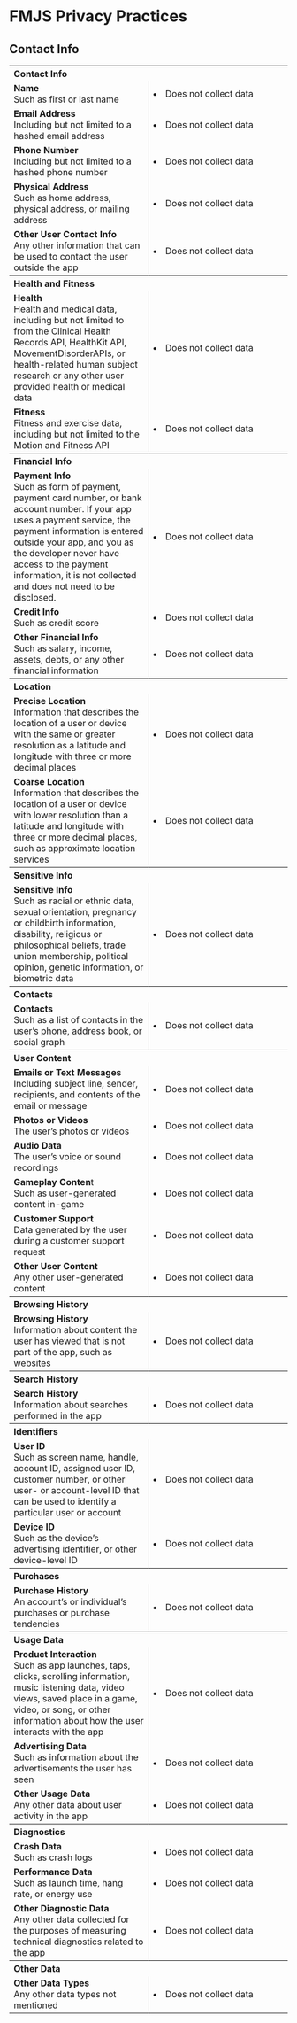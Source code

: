 
# FMJS Privacy Practices


## Contact Info

<table id="definitions" class="definitions" width="650" border="0">
<tbody>
<tr>
<th colspan="2" align="left">
Contact Info
</th>
</tr>
<tr>
<td width="50%"><strong>Name</strong><br>Such as first or last name</td>
<td width="50%"><li class="example">Does not collect data</li></td>
</tr>
<tr>
<td width="50%"><strong>Email Address</strong><br>Including but not limited to a hashed email address</td>
<td width="50%">
<li>Does not collect data</li>
</td>
</tr>
<tr>
<td><strong>Phone Number</strong><br>Including but not limited to a hashed phone number											</td>
<td>
<li>Does not collect data</li>
</td>
</tr>
<tr>
<td><strong>Physical Address</strong><br>Such as home address, physical address, or mailing address</td>
<td>										
<li>Does not collect data</li>
</td>
</tr>
<tr>
<td><strong>Other User Contact Info</strong><br>Any other information that can be used to contact the user outside the app</td>
<td>										
<li>Does not collect data</li>
</td>
</tr>
<tr>
<th colspan="2" align="left">
Health and Fitness
</th>
</tr>
<tr>
<td><strong>Health</strong><br>Health and medical data, including but not limited to from the Clinical Health Records API, HealthKit API, MovementDisorderAPIs, or health-related human subject research or any other user provided health or medical data</td>
<td>										
<li>Does not collect data</li>
</td>
</tr>
<tr>
<td><strong>Fitness</strong><br>Fitness and exercise data, including but not limited to the Motion and Fitness API</td>
<td>										
<li>Does not collect data</li>
</td>
</tr>
<tr>
<th colspan="2" align="left">
Financial Info
</th>
</tr>
<tr>
<td><strong>Payment Info</strong><br>Such as form of payment, payment card number, or bank account number. If your app uses a payment service, the payment information is entered outside your app, and you as the developer never have access to the payment information, it is not collected and does not need to be disclosed.</td>
<td>
<li>Does not collect data</li>
</td>
</tr>
<tr>
<td><strong>Credit Info</strong><br>Such as credit score</td>
<td>
<li>Does not collect data</li>
</td>
</tr>
<tr>
<td><strong>Other Financial Info</strong><br>Such as salary, income, assets, debts, or any other financial information</td>
<td>
<li>Does not collect data</li>
</td>
</tr>
<tr>
<th colspan="2" align="left">
Location
</th>
</tr>
<tr>
<td><strong>Precise Location</strong><br>Information that describes the location of a user or device with the same or greater resolution as a latitude and longitude with three or more decimal places</td>
<td>
<li>Does not collect data</li>
</td>
</tr>
<tr>
<td><strong>Coarse Location</strong><br>Information that describes the location of a user or device with lower resolution than a latitude and longitude with three or more decimal places, such as approximate location services</td>
<td>
<li>Does not collect data</li>
</td>
</tr>
<tr>
<th colspan="2" align="left">
Sensitive Info
</th>
</tr>
<tr>
<td><strong>Sensitive Info</strong><br>Such as racial or ethnic data, sexual orientation, pregnancy or childbirth information, disability, religious or philosophical beliefs, trade union membership, political opinion, genetic information, or biometric data</td>
<td>
<li>Does not collect data</li>
</td>
</tr>
<tr>
<th colspan="2" align="left">
Contacts
</th>
</tr>
<tr>
<td><strong>Contacts</strong><br>Such as a list of contacts in the user’s phone, address book, or social graph</td>
<td>
<li>Does not collect data</li>
</td>
</tr>
<tr>
<th colspan="2" align="left">
User Content
</th>
</tr>
<tr>
<td><strong>Emails or Text Messages</strong><br>Including subject line, sender, recipients, and contents of the email or message</td>
<td>										
<li>Does not collect data</li>
</td>
</tr>
<tr>
<td><strong>Photos or Videos</strong><br>The user’s photos or videos</td>
<td>										
<li>Does not collect data</li>
</td>
</tr>
<tr>
<td><strong>Audio Data</strong><br>The user’s voice or sound recordings</td>
<td>										
<li>Does not collect data</li>
</td>
</tr>
<tr>
<td><strong>Gameplay Conten</strong>t<br>Such as user-generated content in-game</td>
<td>										
<li>Does not collect data</li>
</td>
</tr>
<tr>
<td><strong>Customer Support</strong><br>Data generated by the user during a customer support request</td>
<td>										
<li>Does not collect data</li>
</td>
</tr>
<tr>
<td><strong>Other User Content</strong><br>Any other user-generated content</td>
<td>										
<li>Does not collect data</li>
</td>
</tr>
<tr>
<th colspan="2" align="left">
Browsing History
</th>
</tr>
<tr>
<td><strong>Browsing History</strong><br>Information about content the user has viewed that is not part of the app, such as websites</td>
<td>										
<li>Does not collect data</li>
</td>
</tr>
<tr>
<th colspan="2" align="left">
Search History
</th>
</tr>
<tr>
<td><strong>Search History</strong><br>Information about searches performed in the app</td>
<td>										
<li>Does not collect data</li>
</td>
</tr>
<tr>
<th colspan="2" align="left">
Identifiers
</th>
</tr>
<tr>
<td><strong>User ID</strong><br>Such as screen name, handle, account ID, assigned user ID, customer number, or other user- or account-level ID that can be used to identify a particular user or account</td>
<td>										
<li>Does not collect data</li>
</td>
</tr>
<tr>
<td><strong>Device ID</strong><br>Such as the device’s advertising identifier, or other device-level ID</td>
<td>										
<li>Does not collect data</li>
</td>
</tr>
<tr>
<th colspan="2" align="left">
Purchases
</th>
</tr>
<tr>
<td><strong>Purchase History</strong><br>An account’s or individual’s purchases or purchase tendencies</td>
<td>										
<li>Does not collect data</li>
</td>
</tr>
<tr>
<th colspan="2" align="left">
Usage Data
</th>
</tr>
<tr>
<td><strong>Product Interaction</strong><br>Such as app launches, taps, clicks, scrolling information, music listening data, video views, saved place in a game, video, or song, or other information about how the user interacts with the app</td>
<td>										
<li>Does not collect data</li>
</td>
</tr>
<tr>
<td><strong>Advertising Data</strong><br>Such as information about the advertisements the user has seen</td>
<td>										
<li>Does not collect data</li>
</td>
</tr>
<tr>
<td><strong>Other Usage Data</strong><br>Any other data about user activity in the app</td>
<td>										
<li>Does not collect data</li>
</td>
</tr>
<tr>
<th colspan="2" align="left">
Diagnostics
</th>
</tr>
<tr>
<td><strong>Crash Data</strong><br>Such as crash logs</td>
<td>										
<li>Does not collect data</li>
</td>
</tr>
<tr>
<td><strong>Performance Data</strong><br>Such as launch time, hang rate, or energy use</td>
<td>										
<li>Does not collect data</li>
</td>
</tr>
<tr>
<td><strong>Other Diagnostic Data</strong><br>Any other data collected for the purposes of measuring technical diagnostics related to the app</td>
<td>										
<li>Does not collect data</li>
</td>
</tr>
<tr>
<th colspan="2" align="left">
Other Data
</th>
</tr>
<tr>
<td><strong>Other Data Types</strong><br>Any other data types not mentioned</td>
<td>										
<li>Does not collect data</li>
</td>
</tr>
</tbody>
</table>


<style>
table tr td:first-of-type {
	width: 50%;
	border-right: 1px solid #ccc;
}
</style>
